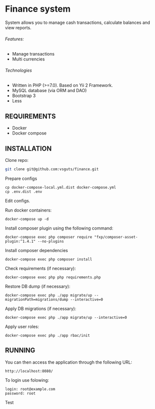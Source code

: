 Finance system
==============

System allows you to manage cash transactions, calculate balances and view reports.

###### Features:
- Manage transactions
- Multi currencies

###### Technologies
- Written in PHP (>=7.0). Based on Yii 2 Framework.
- MySQL database (via ORM and DAO)
- Bootstrap 3
- Less

REQUIREMENTS
------------

- Docker
- Docker compose

INSTALLATION
------------

Clone repo:

```bash
git clone git@github.com:vsguts/finance.git
```

Prepare configs
~~~
cp docker-compose-local.yml.dist docker-compose.yml
cp .env.dist .env
~~~

Edit configs.

Run docker containers:
~~~
docker-compose up -d
~~~

Install composer plugin using the following command:

~~~
docker-compose exec php composer require "fxp/composer-asset-plugin:^1.4.1" --no-plugins
~~~

Install composer dependencies

~~~
docker-compose exec php composer install
~~~

Check requirements (if necessary):

~~~
docker-compose exec php php requirements.php
~~~

Restore DB dump (if necessary):

~~~
docker-compose exec php ./app migrate/up --migrationPath=migrations/dump --interactive=0
~~~

Apply DB migrations (if necessary):

~~~
docker-compose exec php ./app migrate/up --interactive=0
~~~

Apply user roles:

~~~
docker-compose exec php ./app rbac/init
~~~

RUNNING
-------

You can then access the application through the following URL:

~~~
http://localhost:8080/
~~~

To login use folowing:
~~~
login: root@example.com
password: root
~~~

Test
